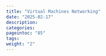 ```yaml
---
title: "Virtual Machines Networking"
date: "2025-02-17"
description:
categories:
pageintoc: "85"
tags:
weight: "2"
---
```


<a id="net-guide"></a>

<!--# Virtual Network Management -->




























